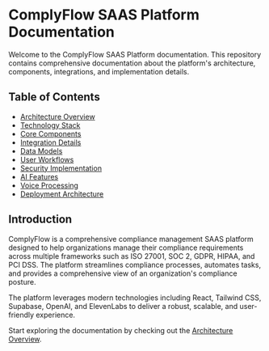 
# ComplyFlow SAAS Platform Documentation

Welcome to the ComplyFlow SAAS Platform documentation. This repository contains comprehensive documentation about the platform's architecture, components, integrations, and implementation details.

## Table of Contents

- [Architecture Overview](./architecture/overview.md)
- [Technology Stack](./technology/stack.md)
- [Core Components](./components/overview.md)
- [Integration Details](./integrations/overview.md)
- [Data Models](./data/models.md)
- [User Workflows](./workflows/overview.md)
- [Security Implementation](./security/overview.md)
- [AI Features](./ai/overview.md)
- [Voice Processing](./voice/overview.md)
- [Deployment Architecture](./deployment/architecture.md)

## Introduction

ComplyFlow is a comprehensive compliance management SAAS platform designed to help organizations manage their compliance requirements across multiple frameworks such as ISO 27001, SOC 2, GDPR, HIPAA, and PCI DSS. The platform streamlines compliance processes, automates tasks, and provides a comprehensive view of an organization's compliance posture.

The platform leverages modern technologies including React, Tailwind CSS, Supabase, OpenAI, and ElevenLabs to deliver a robust, scalable, and user-friendly experience.

Start exploring the documentation by checking out the [Architecture Overview](./architecture/overview.md).
